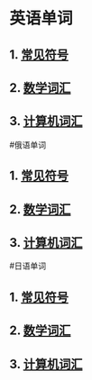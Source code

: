 # 英语单词

## 1. [常见符号](https://github.com/russellself/english_words/blob/master/symbols.md)
## 2. [数学词汇]()
## 3. [计算机词汇]()

#俄语单词

## 1. [常见符号](https://github.com/russellself/english_words/blob/master/symbols.md)
## 2. [数学词汇]()
## 3. [计算机词汇]()

#日语单词

## 1. [常见符号](https://github.com/russellself/english_words/blob/master/symbols.md)
## 2. [数学词汇]()
## 3. [计算机词汇]()
